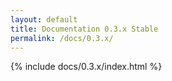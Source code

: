 ```yaml
---
layout: default
title: Documentation 0.3.x Stable
permalink: /docs/0.3.x/
---
```


{% include docs/0.3.x/index.html %}